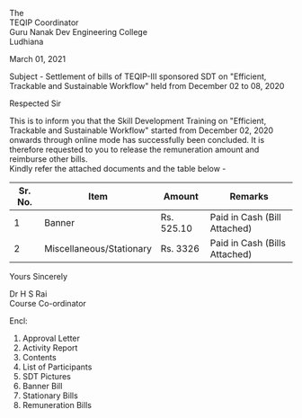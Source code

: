 
The   
TEQIP Coordinator  
Guru Nanak Dev Engineering College  
Ludhiana   

March 01, 2021
  
Subject - Settlement of bills of TEQIP-III sponsored SDT on "Efficient, Trackable and Sustainable Workflow" held from December 02 to 08, 2020   

Respected Sir  

This is to inform you that the Skill Development Training on "Efficient, Trackable and Sustainable Workflow" started from December 02, 2020
onwards through online mode has successfully been concluded. It is therefore requested to you to release the remuneration amount and reimburse other bills.  
Kindly refer the attached documents and the table below -  

|   Sr. No.   |   Item    |   Amount    |           Remarks                |
|   -------   |   ----    |   ------    |   -----------------------        |
|      1      |   Banner  | Rs. 525.10  |   Paid in Cash (Bill Attached)   |
|     2      |   Miscellaneous/Stationary  | Rs. 3326  |   Paid in Cash (Bills Attached)   |

Yours Sincerely   
  
  
Dr H S Rai  
Course Co-ordinator  
  
    
Encl:  
1. Approval Letter
2. Activity Report  
4. Contents  
5. List of Participants
6. SDT Pictures
7. Banner Bill
8. Stationary Bills
9. Remuneration Bills








